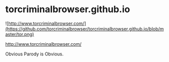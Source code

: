 torcriminalbrowser.github.io
============================

![http://www.torcriminalbrowser.com/](https://github.com/torcriminalbrowser/torcriminalbrowser.github.io/blob/master/tor.png)

http://www.torcriminalbrowser.com/


Obvious Parody is Obvious.
